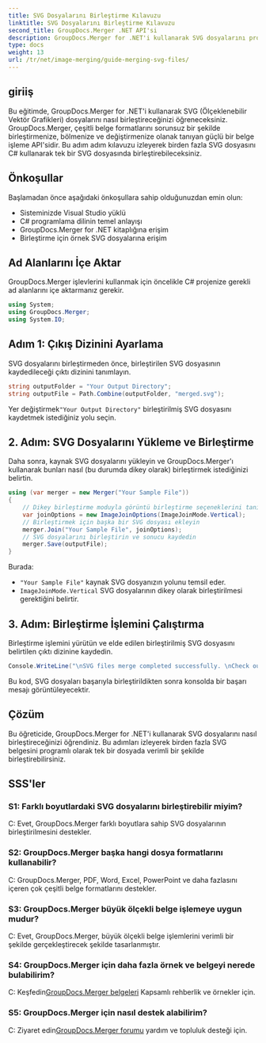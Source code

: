 ```yaml
---
title: SVG Dosyalarını Birleştirme Kılavuzu
linktitle: SVG Dosyalarını Birleştirme Kılavuzu
second_title: GroupDocs.Merger .NET API'si
description: GroupDocs.Merger for .NET'i kullanarak SVG dosyalarını programlı olarak nasıl birleştireceğinizi öğrenin. Birden fazla SVG belgesini zahmetsizce birleştirin.
type: docs
weight: 13
url: /tr/net/image-merging/guide-merging-svg-files/
---
```

## giriiş
Bu eğitimde, GroupDocs.Merger for .NET'i kullanarak SVG (Ölçeklenebilir Vektör Grafikleri) dosyalarını nasıl birleştireceğinizi öğreneceksiniz. GroupDocs.Merger, çeşitli belge formatlarını sorunsuz bir şekilde birleştirmenize, bölmenize ve değiştirmenize olanak tanıyan güçlü bir belge işleme API'sidir. Bu adım adım kılavuzu izleyerek birden fazla SVG dosyasını C# kullanarak tek bir SVG dosyasında birleştirebileceksiniz.

## Önkoşullar

Başlamadan önce aşağıdaki önkoşullara sahip olduğunuzdan emin olun:

- Sisteminizde Visual Studio yüklü
- C# programlama dilinin temel anlayışı
- GroupDocs.Merger for .NET kitaplığına erişim
- Birleştirme için örnek SVG dosyalarına erişim

## Ad Alanlarını İçe Aktar

GroupDocs.Merger işlevlerini kullanmak için öncelikle C# projenize gerekli ad alanlarını içe aktarmanız gerekir.

```csharp
using System; 
using GroupDocs.Merger;
using System.IO;
```

## Adım 1: Çıkış Dizinini Ayarlama

SVG dosyalarını birleştirmeden önce, birleştirilen SVG dosyasının kaydedileceği çıktı dizinini tanımlayın.

```csharp
string outputFolder = "Your Output Directory";
string outputFile = Path.Combine(outputFolder, "merged.svg");
```

 Yer değiştirmek`"Your Output Directory"` birleştirilmiş SVG dosyasını kaydetmek istediğiniz yolu seçin.

## 2. Adım: SVG Dosyalarını Yükleme ve Birleştirme

Daha sonra, kaynak SVG dosyalarını yükleyin ve GroupDocs.Merger'ı kullanarak bunları nasıl (bu durumda dikey olarak) birleştirmek istediğinizi belirtin.

```csharp
using (var merger = new Merger("Your Sample File"))
{
    // Dikey birleştirme moduyla görüntü birleştirme seçeneklerini tanımlayın
    var joinOptions = new ImageJoinOptions(ImageJoinMode.Vertical);
    // Birleştirmek için başka bir SVG dosyası ekleyin
    merger.Join("Your Sample File", joinOptions);
    // SVG dosyalarını birleştirin ve sonucu kaydedin
    merger.Save(outputFile);
}
```

Burada:
- `"Your Sample File"` kaynak SVG dosyanızın yolunu temsil eder.
- `ImageJoinMode.Vertical` SVG dosyalarının dikey olarak birleştirilmesi gerektiğini belirtir.

## 3. Adım: Birleştirme İşlemini Çalıştırma

Birleştirme işlemini yürütün ve elde edilen birleştirilmiş SVG dosyasını belirtilen çıktı dizinine kaydedin.

```csharp
Console.WriteLine("\nSVG files merge completed successfully. \nCheck output in {0}", outputFolder);
```

Bu kod, SVG dosyaları başarıyla birleştirildikten sonra konsolda bir başarı mesajı görüntüleyecektir.

## Çözüm

Bu öğreticide, GroupDocs.Merger for .NET'i kullanarak SVG dosyalarını nasıl birleştireceğinizi öğrendiniz. Bu adımları izleyerek birden fazla SVG belgesini programlı olarak tek bir dosyada verimli bir şekilde birleştirebilirsiniz.

## SSS'ler

### S1: Farklı boyutlardaki SVG dosyalarını birleştirebilir miyim?

C: Evet, GroupDocs.Merger farklı boyutlara sahip SVG dosyalarının birleştirilmesini destekler.

### S2: GroupDocs.Merger başka hangi dosya formatlarını kullanabilir?

C: GroupDocs.Merger, PDF, Word, Excel, PowerPoint ve daha fazlasını içeren çok çeşitli belge formatlarını destekler.

### S3: GroupDocs.Merger büyük ölçekli belge işlemeye uygun mudur?

C: Evet, GroupDocs.Merger, büyük ölçekli belge işlemlerini verimli bir şekilde gerçekleştirecek şekilde tasarlanmıştır.

### S4: GroupDocs.Merger için daha fazla örnek ve belgeyi nerede bulabilirim?

 C: Keşfedin[GroupDocs.Merger belgeleri](https://reference.groupdocs.com/merger/net/) Kapsamlı rehberlik ve örnekler için.

### S5: GroupDocs.Merger için nasıl destek alabilirim?

 C: Ziyaret edin[GroupDocs.Merger forumu](https://forum.groupdocs.com/c/merger/32) yardım ve topluluk desteği için.